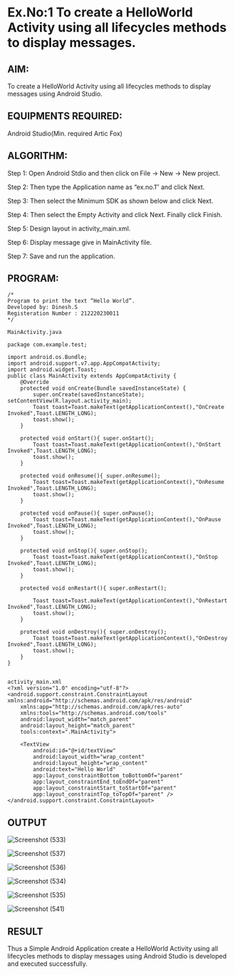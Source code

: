 # Ex.No:1 To create a HelloWorld Activity using all lifecycles methods to display messages.


## AIM:

To create a HelloWorld Activity using all lifecycles methods to display messages using Android Studio.

## EQUIPMENTS REQUIRED:

Android Studio(Min. required Artic Fox)

## ALGORITHM:

Step 1: Open Android Stdio and then click on File -> New -> New project.

Step 2: Then type the Application name as “ex.no.1″ and click Next. 

Step 3: Then select the Minimum SDK as shown below and click Next.

Step 4: Then select the Empty Activity and click Next. Finally click Finish.

Step 5: Design layout in activity_main.xml.

Step 6: Display message give in MainActivity file.

Step 7: Save and run the application.

## PROGRAM:
```
/*
Program to print the text “Hello World”.
Developed by: Dinesh.S
Registeration Number : 212220230011
*/

MainActivity.java

package com.example.test;

import android.os.Bundle;
import android.support.v7.app.AppCompatActivity;
import android.widget.Toast;
public class MainActivity extends AppCompatActivity {
    @Override
    protected void onCreate(Bundle savedInstanceState) {
        super.onCreate(savedInstanceState); setContentView(R.layout.activity_main);
        Toast toast=Toast.makeText(getApplicationContext(),"OnCreate Invoked",Toast.LENGTH_LONG);
        toast.show();
    }

    protected void onStart(){ super.onStart();
        Toast toast=Toast.makeText(getApplicationContext(),"OnStart Invoked",Toast.LENGTH_LONG);
        toast.show();
    }

    protected void onResume(){ super.onResume();
        Toast toast=Toast.makeText(getApplicationContext(),"OnResume Invoked",Toast.LENGTH_LONG);
        toast.show();
    }

    protected void onPause(){ super.onPause();
        Toast toast=Toast.makeText(getApplicationContext(),"OnPause Invoked",Toast.LENGTH_LONG);
        toast.show();
    }

    protected void onStop(){ super.onStop();
        Toast toast=Toast.makeText(getApplicationContext(),"OnStop Invoked",Toast.LENGTH_LONG);
        toast.show();
    }

    protected void onRestart(){ super.onRestart();

        Toast toast=Toast.makeText(getApplicationContext(),"OnRestart Invoked",Toast.LENGTH_LONG);
        toast.show();
    }

    protected void onDestroy(){ super.onDestroy();
        Toast toast=Toast.makeText(getApplicationContext(),"OnDestroy Invoked",Toast.LENGTH_LONG);
        toast.show();
    }
}


activity_main.xml
<?xml version="1.0" encoding="utf-8"?>
<android.support.constraint.ConstraintLayout xmlns:android="http://schemas.android.com/apk/res/android"
    xmlns:app="http://schemas.android.com/apk/res-auto"
    xmlns:tools="http://schemas.android.com/tools"
    android:layout_width="match_parent"
    android:layout_height="match_parent"
    tools:context=".MainActivity">

    <TextView
        android:id="@+id/textView"
        android:layout_width="wrap_content"
        android:layout_height="wrap_content"
        android:text="Hello World"
        app:layout_constraintBottom_toBottomOf="parent"
        app:layout_constraintEnd_toEndOf="parent"
        app:layout_constraintStart_toStartOf="parent"
        app:layout_constraintTop_toTopOf="parent" />
</android.support.constraint.ConstraintLayout>
```

## OUTPUT

![Screenshot (533)](https://user-images.githubusercontent.com/75235813/162773867-41cdc271-534c-43a0-8ea3-b8bd48b48904.png)

![Screenshot (537)](https://user-images.githubusercontent.com/75235813/162775008-82f27bfe-f010-40ff-8bfd-2b0b3930bf28.png)

![Screenshot (536)](https://user-images.githubusercontent.com/75235813/162775133-4b038f24-d7ed-4396-ab9b-cec3be48b8e3.png)

![Screenshot (534)](https://user-images.githubusercontent.com/75235813/162775507-9446d453-9d59-42dc-bb2b-bfc1216faadd.png)

![Screenshot (535)](https://user-images.githubusercontent.com/75235813/162775649-2b954ea7-e493-4f94-ad6a-fa234bd087d7.png)

![Screenshot (541)](https://user-images.githubusercontent.com/75235813/162775813-bcba3992-dd19-47f6-94c8-62d18bac26f0.png)



## RESULT
Thus a Simple Android Application create a HelloWorld Activity using all lifecycles methods to display messages using Android Studio is developed and executed successfully.
